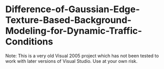 # Difference-of-Gaussian-Edge-Texture-Based-Background-Modeling-for-Dynamic-Traffic-Conditions
Note: This is a very old Visual 2005 project which has not been tested to work with later versions of Visual Studio. Use at your own risk.
